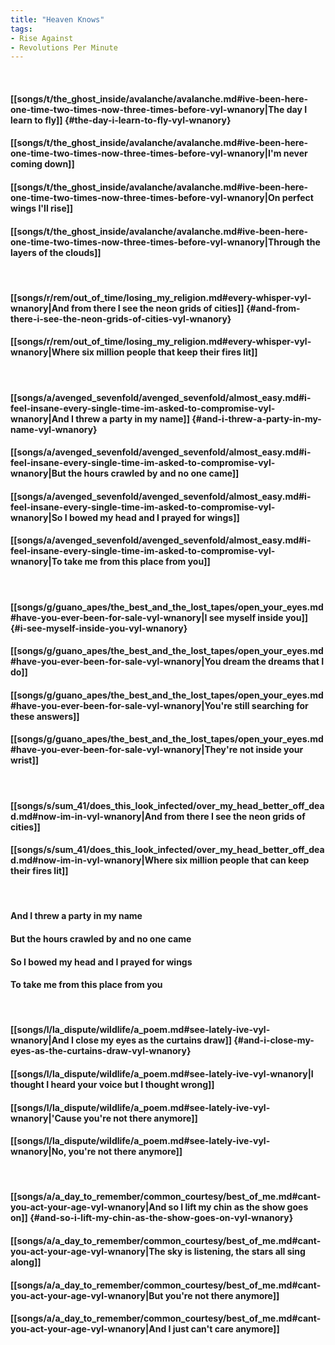 ```yaml
---
title: "Heaven Knows"
tags:
- Rise Against
- Revolutions Per Minute
---
```

&nbsp;
#### [[songs/t/the_ghost_inside/avalanche/avalanche.md#ive-been-here-one-time-two-times-now-three-times-before-vyl-wnanory|The day I learn to fly]] {#the-day-i-learn-to-fly-vyl-wnanory}
#### [[songs/t/the_ghost_inside/avalanche/avalanche.md#ive-been-here-one-time-two-times-now-three-times-before-vyl-wnanory|I'm never coming down]]
#### [[songs/t/the_ghost_inside/avalanche/avalanche.md#ive-been-here-one-time-two-times-now-three-times-before-vyl-wnanory|On perfect wings I'll rise]]
#### [[songs/t/the_ghost_inside/avalanche/avalanche.md#ive-been-here-one-time-two-times-now-three-times-before-vyl-wnanory|Through the layers of the clouds]]
&nbsp;
#### [[songs/r/rem/out_of_time/losing_my_religion.md#every-whisper-vyl-wnanory|And from there I see the neon grids of cities]] {#and-from-there-i-see-the-neon-grids-of-cities-vyl-wnanory}
#### [[songs/r/rem/out_of_time/losing_my_religion.md#every-whisper-vyl-wnanory|Where six million people that keep their fires lit]]
&nbsp;
#### [[songs/a/avenged_sevenfold/avenged_sevenfold/almost_easy.md#i-feel-insane-every-single-time-im-asked-to-compromise-vyl-wnanory|And I threw a party in my name]] {#and-i-threw-a-party-in-my-name-vyl-wnanory}
#### [[songs/a/avenged_sevenfold/avenged_sevenfold/almost_easy.md#i-feel-insane-every-single-time-im-asked-to-compromise-vyl-wnanory|But the hours crawled by and no one came]]
#### [[songs/a/avenged_sevenfold/avenged_sevenfold/almost_easy.md#i-feel-insane-every-single-time-im-asked-to-compromise-vyl-wnanory|So I bowed my head and I prayed for wings]]
#### [[songs/a/avenged_sevenfold/avenged_sevenfold/almost_easy.md#i-feel-insane-every-single-time-im-asked-to-compromise-vyl-wnanory|To take me from this place from you]]
&nbsp;
#### [[songs/g/guano_apes/the_best_and_the_lost_tapes/open_your_eyes.md#have-you-ever-been-for-sale-vyl-wnanory|I see myself inside you]] {#i-see-myself-inside-you-vyl-wnanory}
#### [[songs/g/guano_apes/the_best_and_the_lost_tapes/open_your_eyes.md#have-you-ever-been-for-sale-vyl-wnanory|You dream the dreams that I do]]
#### [[songs/g/guano_apes/the_best_and_the_lost_tapes/open_your_eyes.md#have-you-ever-been-for-sale-vyl-wnanory|You're still searching for these answers]]
#### [[songs/g/guano_apes/the_best_and_the_lost_tapes/open_your_eyes.md#have-you-ever-been-for-sale-vyl-wnanory|They're not inside your wrist]]
&nbsp;
#### [[songs/s/sum_41/does_this_look_infected/over_my_head_better_off_dead.md#now-im-in-vyl-wnanory|And from there I see the neon grids of cities]]
#### [[songs/s/sum_41/does_this_look_infected/over_my_head_better_off_dead.md#now-im-in-vyl-wnanory|Where six million people that can keep their fires lit]]
&nbsp;
#### And I threw a party in my name
#### But the hours crawled by and no one came
#### So I bowed my head and I prayed for wings
#### To take me from this place from you
&nbsp;
#### [[songs/l/la_dispute/wildlife/a_poem.md#see-lately-ive-vyl-wnanory|And I close my eyes as the curtains draw]] {#and-i-close-my-eyes-as-the-curtains-draw-vyl-wnanory}
#### [[songs/l/la_dispute/wildlife/a_poem.md#see-lately-ive-vyl-wnanory|I thought I heard your voice but I thought wrong]]
#### [[songs/l/la_dispute/wildlife/a_poem.md#see-lately-ive-vyl-wnanory|'Cause you're not there anymore]]
#### [[songs/l/la_dispute/wildlife/a_poem.md#see-lately-ive-vyl-wnanory|No, you're not there anymore]]
&nbsp;
#### [[songs/a/a_day_to_remember/common_courtesy/best_of_me.md#cant-you-act-your-age-vyl-wnanory|And so I lift my chin as the show goes on]] {#and-so-i-lift-my-chin-as-the-show-goes-on-vyl-wnanory}
#### [[songs/a/a_day_to_remember/common_courtesy/best_of_me.md#cant-you-act-your-age-vyl-wnanory|The sky is listening, the stars all sing along]]
#### [[songs/a/a_day_to_remember/common_courtesy/best_of_me.md#cant-you-act-your-age-vyl-wnanory|But you're not there anymore]]
#### [[songs/a/a_day_to_remember/common_courtesy/best_of_me.md#cant-you-act-your-age-vyl-wnanory|And I just can't care anymore]]

